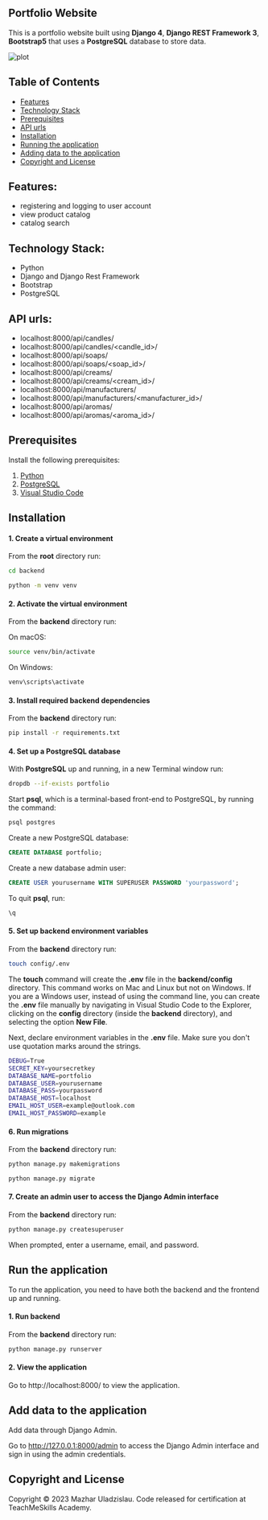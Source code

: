 ## Portfolio Website

This is a portfolio website built using **Django 4**, **Django REST Framework 3**, **Bootstrap5** that uses a **PostgreSQL** database to store data.

![plot](http://joxi.ru/gmvD1aKc0nEeWA.jpg)

## Table of Contents 
- [Features](#Features)  
- [Technology Stack](#Technology-Stack)
- [Prerequisites](#prerequisites)
- [API urls](#API-urls)
- [Installation](#installation)
- [Running the application](#run-the-application)
- [Adding data to the application](#add-data-to-the-application)
- [Copyright and License](#copyright-and-license)


## Features:

-   registering and logging to user account
-   view product catalog
-   catalog search


## Technology Stack:

-   Python
-   Django and Django Rest Framework
-   Bootstrap
-   PostgreSQL


## API urls:

-   localhost:8000/api/candles/
-   localhost:8000/api/candles/<candle_id>/
-   localhost:8000/api/soaps/
-   localhost:8000/api/soaps/<soap_id>/
-   localhost:8000/api/creams/
-   localhost:8000/api/creams/<cream_id>/
-   localhost:8000/api/manufacturers/
-   localhost:8000/api/manufacturers/<manufacturer_id>/
-   localhost:8000/api/aromas/
-   localhost:8000/api/aromas/<aroma_id>/


## Prerequisites

Install the following prerequisites:

1. [Python](https://www.python.org/downloads/)
2. [PostgreSQL](https://www.postgresql.org/download/)
3. [Visual Studio Code](https://code.visualstudio.com/download)


## Installation

#### 1. Create a virtual environment

From the **root** directory run:

```bash
cd backend
```
```bash
python -m venv venv
```

#### 2. Activate the virtual environment

From the **backend** directory run:

On macOS:

```bash
source venv/bin/activate
```

On Windows:

```bash
venv\scripts\activate
```

#### 3. Install required backend dependencies

From the **backend** directory run:

```bash
pip install -r requirements.txt
```

#### 4. Set up a PostgreSQL database

With **PostgreSQL** up and running, in a new Terminal window run:

```bash
dropdb --if-exists portfolio
```

Start **psql**, which is a terminal-based front-end to PostgreSQL, by running the command:

```bash
psql postgres
```

Create a new PostgreSQL database:

```sql
CREATE DATABASE portfolio;
```

Create a new database admin user:

```sql
CREATE USER yourusername WITH SUPERUSER PASSWORD 'yourpassword';
```

To quit **psql**, run:

```bash
\q
```

#### 5. Set up backend environment variables

From the **backend** directory run:

```bash
touch config/.env
```

The **touch** command will create the **.env** file in the **backend/config** directory. This command works on Mac and Linux but not on Windows. If you are a Windows user, instead of using the command line, you can create the **.env** file manually by navigating in Visual Studio Code to the Explorer, clicking on the **config** directory (inside the **backend** directory), and selecting the option **New File**.


Next, declare environment variables in the **.env** file. Make sure you don't use quotation marks around the strings.

```bash
DEBUG=True
SECRET_KEY=yoursecretkey
DATABASE_NAME=portfolio
DATABASE_USER=yourusername
DATABASE_PASS=yourpassword
DATABASE_HOST=localhost
EMAIL_HOST_USER=example@outlook.com
EMAIL_HOST_PASSWORD=example
```

#### 6. Run migrations

From the **backend** directory run:

```bash
python manage.py makemigrations
```
```bash
python manage.py migrate
```

#### 7. Create an admin user to access the Django Admin interface

From the **backend** directory run:

```bash
python manage.py createsuperuser
```

When prompted, enter a username, email, and password.


## Run the application

To run the application, you need to have both the backend and the frontend up and running.

#### 1. Run backend

From the **backend** directory run:

```bash
python manage.py runserver
```

#### 2. View the application

Go to http://localhost:8000/ to view the application.


## Add data to the application

Add data through Django Admin.

Go to http://127.0.0.1:8000/admin to access the Django Admin interface and sign in using the admin credentials.


## Copyright and License

Copyright © 2023 Mazhar Uladzislau. Code released for certification at TeachMeSkills Academy.